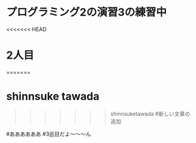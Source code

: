 # プログラミング2の演習3の練習中
<<<<<<< HEAD
# 2人目
=======
# shinnsuke tawada
>>>>>>>  shinnsuketawada
#新しい文章の追加

#ああああああ
#3巡目だよ〜〜〜ん
